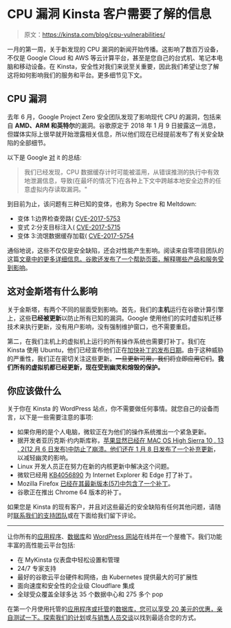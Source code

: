 # CPU 漏洞 Kinsta 客户需要了解的信息

> 原文：<https://kinsta.com/blog/cpu-vulnerabilities/>

一月的第一周，关于新发现的 CPU 漏洞的新闻开始传播。这影响了数百万设备，不仅是 Google Cloud 和 AWS 等云计算平台，甚至是您自己的台式机、笔记本电脑和移动设备。在 Kinsta，安全性对我们来说至关重要，因此我们希望让您了解这将如何影响我们的服务和平台。更多细节见下文。

## CPU 漏洞

去年 6 月，Google Project Zero 安全团队发现了影响现代 CPU 的漏洞，包括来自 **AMD、ARM 和英特尔**的漏洞。谷歌原定于 2018 年 1 月 9 日披露这一消息，但媒体实际上很早就开始泄露相关信息，所以他们现在已经提前发布了有关安全缺陷的全部细节。

以下是 Google [对](https://security.googleblog.com/2018/01/todays-cpu-vulnerability-what-you-need.html) it 的总结:

> 我们已经发现，CPU 数据缓存计时可能被滥用，从错误推测的执行中有效地泄漏信息，导致(在最坏的情况下)在各种上下文中跨越本地安全边界的任意虚拟内存读取漏洞。"

到目前为止，该问题有三种已知的变体，也称为 Spectre 和 Meltdown:

*   变体 1:边界检查旁路( [CVE-2017-5753](http://cve.mitre.org/cgi-bin/cvename.cgi?name=CVE-2017-5753)
*   变式 2:分支目标注入( [CVE-2017-5715](http://cve.mitre.org/cgi-bin/cvename.cgi?name=CVE-2017-5715)
*   变体 3:流氓数据缓存加载( [CVE-2017-5754](http://cve.mitre.org/cgi-bin/cvename.cgi?name=CVE-2017-5754)

通俗地说，这些不仅仅是安全缺陷，还会对性能产生影响。阅读来自零项目团队的这篇[文章中的更多详细信息。谷歌还发布了一个帮助页面，解释](https://googleprojectzero.blogspot.com/2018/01/reading-privileged-memory-with-side.html)[哪些产品和服务受到影响](https://support.google.com/faqs/answer/7622138)。

## 这对金斯塔有什么影响

关于金斯塔，有两个不同的层面受到影响。首先，我们的**主机**运行在谷歌计算引擎上，这些**已经被更新**以防止所有已知的漏洞。Google 使用他们的实时虚拟机迁移技术来执行更新，没有用户影响，没有强制维护窗口，也不需要重启。

第二，在我们主机上的虚拟机上运行的所有操作系统也需要打补丁。我们在 Kinsta 使用 Ubuntu，他们已经宣布他们正在[加快补丁的发布日期](https://wiki.ubuntu.com/SecurityTeam/KnowledgeBase/SpectreAndMeltdown)。由于这种威胁的严重性，我们正在密切关注这些更新。~~一旦更新可用，我们将立即应用它们~~。**我们所有的虚拟机都已经更新，现在受到幽灵和熔毁的保护。**

## 你应该做什么

关于你在 Kinsta 的 WordPress 站点，你不需要做任何事情。就您自己的设备而言，以下是一些需要注意的事项:

*   如果你用的是个人电脑，微软正在为他们的操作系统推出一个紧急更新。
*   据开发者亚历克斯·约内斯库称，[苹果显然已经在 MAC OS High Sierra 10 . 13 . 2(12 月 6 日发布)中防止了崩溃。他们还在 1 月 8 日发布了一个](https://twitter.com/aionescu/status/948609809540046849)[补充更新](https://support.apple.com/en-us/HT208397)，以减轻幽灵的影响。
*   Linux 开发人员正在努力在新的内核更新中解决这个问题。
*   微软已经用 [KB4056890](https://blogs.windows.com/msedgedev/2018/01/03/speculative-execution-mitigations-microsoft-edge-internet-explorer/#FdYxYwmOWVAdCZzr.97) 为 Internet Explorer 和 Edge 打了补丁。
*   Mozilla Firefox [已经在其最新版本(57)中包含了一个补丁](https://blog.mozilla.org/security/2018/01/03/mitigations-landing-new-class-timing-attack/)。
*   谷歌正在推出 Chrome 64 版本的补丁。

如果您是 Kinsta 的现有客户，并且对这些最近的安全缺陷有任何其他问题，请随时[联系我们的支持团队](https://kinsta.com/help/wordpress-support-ticket/)或在下面给我们留下评论。

* * *

让你所有的[应用程序](https://kinsta.com/application-hosting/)、[数据库](https://kinsta.com/database-hosting/)和 [WordPress 网站](https://kinsta.com/wordpress-hosting/)在线并在一个屋檐下。我们功能丰富的高性能云平台包括:

*   在 MyKinsta 仪表盘中轻松设置和管理
*   24/7 专家支持
*   最好的谷歌云平台硬件和网络，由 Kubernetes 提供最大的可扩展性
*   面向速度和安全性的企业级 Cloudflare 集成
*   全球受众覆盖全球多达 35 个数据中心和 275 多个 pop

在第一个月使用托管的[应用程序或托管](https://kinsta.com/application-hosting/)的[数据库，您可以享受 20 美元的优惠，亲自测试一下。探索我们的](https://kinsta.com/database-hosting/)[计划](https://kinsta.com/plans/)或[与销售人员交谈](https://kinsta.com/contact-us/)以找到最适合您的方式。